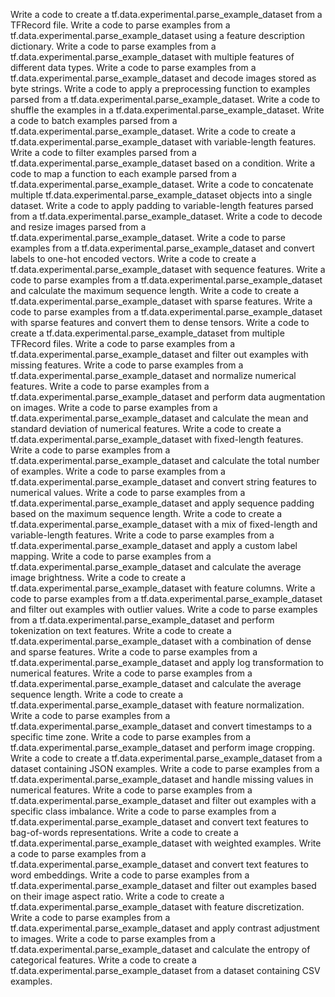 Write a code to create a tf.data.experimental.parse_example_dataset from a TFRecord file.
Write a code to parse examples from a tf.data.experimental.parse_example_dataset using a feature description dictionary.
Write a code to parse examples from a tf.data.experimental.parse_example_dataset with multiple features of different data types.
Write a code to parse examples from a tf.data.experimental.parse_example_dataset and decode images stored as byte strings.
Write a code to apply a preprocessing function to examples parsed from a tf.data.experimental.parse_example_dataset.
Write a code to shuffle the examples in a tf.data.experimental.parse_example_dataset.
Write a code to batch examples parsed from a tf.data.experimental.parse_example_dataset.
Write a code to create a tf.data.experimental.parse_example_dataset with variable-length features.
Write a code to filter examples parsed from a tf.data.experimental.parse_example_dataset based on a condition.
Write a code to map a function to each example parsed from a tf.data.experimental.parse_example_dataset.
Write a code to concatenate multiple tf.data.experimental.parse_example_dataset objects into a single dataset.
Write a code to apply padding to variable-length features parsed from a tf.data.experimental.parse_example_dataset.
Write a code to decode and resize images parsed from a tf.data.experimental.parse_example_dataset.
Write a code to parse examples from a tf.data.experimental.parse_example_dataset and convert labels to one-hot encoded vectors.
Write a code to create a tf.data.experimental.parse_example_dataset with sequence features.
Write a code to parse examples from a tf.data.experimental.parse_example_dataset and calculate the maximum sequence length.
Write a code to create a tf.data.experimental.parse_example_dataset with sparse features.
Write a code to parse examples from a tf.data.experimental.parse_example_dataset with sparse features and convert them to dense tensors.
Write a code to create a tf.data.experimental.parse_example_dataset from multiple TFRecord files.
Write a code to parse examples from a tf.data.experimental.parse_example_dataset and filter out examples with missing features.
Write a code to parse examples from a tf.data.experimental.parse_example_dataset and normalize numerical features.
Write a code to parse examples from a tf.data.experimental.parse_example_dataset and perform data augmentation on images.
Write a code to parse examples from a tf.data.experimental.parse_example_dataset and calculate the mean and standard deviation of numerical features.
Write a code to create a tf.data.experimental.parse_example_dataset with fixed-length features.
Write a code to parse examples from a tf.data.experimental.parse_example_dataset and calculate the total number of examples.
Write a code to parse examples from a tf.data.experimental.parse_example_dataset and convert string features to numerical values.
Write a code to parse examples from a tf.data.experimental.parse_example_dataset and apply sequence padding based on the maximum sequence length.
Write a code to create a tf.data.experimental.parse_example_dataset with a mix of fixed-length and variable-length features.
Write a code to parse examples from a tf.data.experimental.parse_example_dataset and apply a custom label mapping.
Write a code to parse examples from a tf.data.experimental.parse_example_dataset and calculate the average image brightness.
Write a code to create a tf.data.experimental.parse_example_dataset with feature columns.
Write a code to parse examples from a tf.data.experimental.parse_example_dataset and filter out examples with outlier values.
Write a code to parse examples from a tf.data.experimental.parse_example_dataset and perform tokenization on text features.
Write a code to create a tf.data.experimental.parse_example_dataset with a combination of dense and sparse features.
Write a code to parse examples from a tf.data.experimental.parse_example_dataset and apply log transformation to numerical features.
Write a code to parse examples from a tf.data.experimental.parse_example_dataset and calculate the average sequence length.
Write a code to create a tf.data.experimental.parse_example_dataset with feature normalization.
Write a code to parse examples from a tf.data.experimental.parse_example_dataset and convert timestamps to a specific time zone.
Write a code to parse examples from a tf.data.experimental.parse_example_dataset and perform image cropping.
Write a code to create a tf.data.experimental.parse_example_dataset from a dataset containing JSON examples.
Write a code to parse examples from a tf.data.experimental.parse_example_dataset and handle missing values in numerical features.
Write a code to parse examples from a tf.data.experimental.parse_example_dataset and filter out examples with a specific class imbalance.
Write a code to parse examples from a tf.data.experimental.parse_example_dataset and convert text features to bag-of-words representations.
Write a code to create a tf.data.experimental.parse_example_dataset with weighted examples.
Write a code to parse examples from a tf.data.experimental.parse_example_dataset and convert text features to word embeddings.
Write a code to parse examples from a tf.data.experimental.parse_example_dataset and filter out examples based on their image aspect ratio.
Write a code to create a tf.data.experimental.parse_example_dataset with feature discretization.
Write a code to parse examples from a tf.data.experimental.parse_example_dataset and apply contrast adjustment to images.
Write a code to parse examples from a tf.data.experimental.parse_example_dataset and calculate the entropy of categorical features.
Write a code to create a tf.data.experimental.parse_example_dataset from a dataset containing CSV examples.